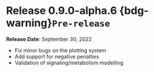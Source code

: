 # Release 0.9.0-alpha.6 {bdg-warning}`Pre-release`

**Release Date**: September 30, 2022

- Fix minor bugs on the plotting system
- Add support for negative penalties
- Validation of signaling/metabolism modelling
